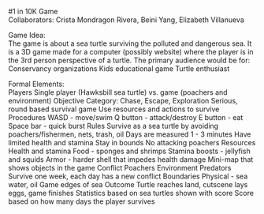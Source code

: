 #1 in 10K Game
<br>Collaborators: Crista Mondragon Rivera, Beini Yang, Elizabeth Villanueva

Game Idea:
<br>
The game is about a sea turtle surviving the polluted and dangerous sea. It is a 3D game made for a computer (possibly website) where the player is in the 3rd person perspective of a turtle. 
The primary audience would be for:
Conservancy organizations
Kids educational game
Turtle enthusiast

Formal Elements:
<br>
Players
Single player (Hawksbill sea turtle) vs. game (poachers and environment)
Objective
Category: Chase, Escape, Exploration
Serious, round based survival game
Use resources and actions to survive
Procedures
WASD - move/swim
Q button - attack/destroy
E button - eat
Space bar - quick burst
Rules
Survive as a sea turtle by avoiding poachers/fishermen, nets, trash, oil
Days are measured 1 - 3 minutes
Have limited health and stamina
Stay in bounds
No attacking poachers
Resources
Health and stamina
Food - sponges and shrimps 
Stamina boosts - jellyfish and squids
Armor - harder shell that impedes health damage
Mini-map that shows objects in the game
Conflict
Poachers
Environment
Predators
Survive one week, each day has a new conflict
Boundaries
Physical - sea water, oil
Game edges of sea
Outcome
Turtle reaches land, cutscene lays eggs, game finishes
Statistics based on sea turtles shown with score
Score based on how many days the player survives
